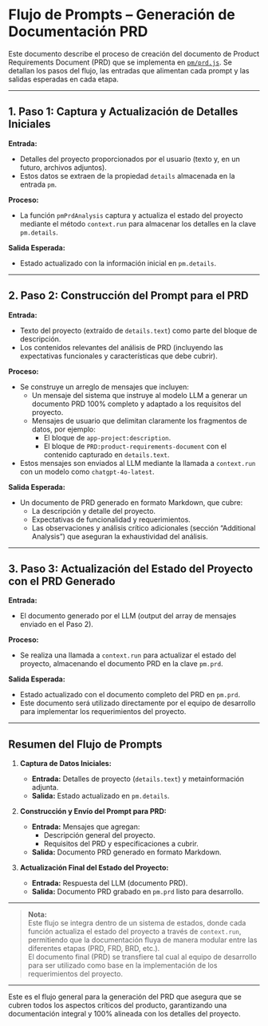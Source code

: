 # Flujo de Prompts – Generación de Documentación PRD

Este documento describe el proceso de creación del documento de Product Requirements Document (PRD) que se implementa en [`pm/prd.js`](cofounder/api/system/functions/pm/prd.js). Se detallan los pasos del flujo, las entradas que alimentan cada prompt y las salidas esperadas en cada etapa.

---

## 1. Paso 1: Captura y Actualización de Detalles Iniciales

**Entrada:**  
- Detalles del proyecto proporcionados por el usuario (texto y, en un futuro, archivos adjuntos).  
- Estos datos se extraen de la propiedad `details` almacenada en la entrada `pm`.

**Proceso:**  
- La función `pmPrdAnalysis` captura y actualiza el estado del proyecto mediante el método `context.run` para almacenar los detalles en la clave `pm.details`.

**Salida Esperada:**  
- Estado actualizado con la información inicial en `pm.details`.

---

## 2. Paso 2: Construcción del Prompt para el PRD

**Entrada:**  
- Texto del proyecto (extraído de `details.text`) como parte del bloque de descripción.  
- Los contenidos relevantes del análisis de PRD (incluyendo las expectativas funcionales y características que debe cubrir).

**Proceso:**  
- Se construye un arreglo de mensajes que incluyen:  
  - Un mensaje del sistema que instruye al modelo LLM a generar un documento PRD 100% completo y adaptado a los requisitos del proyecto.  
  - Mensajes de usuario que delimitan claramente los fragmentos de datos, por ejemplo:  
    - El bloque de `app-project:description`.
    - El bloque de `PRD:product-requirements-document` con el contenido capturado en `details.text`.
- Estos mensajes son enviados al LLM mediante la llamada a `context.run` con un modelo como `chatgpt-4o-latest`.

**Salida Esperada:**  
- Un documento de PRD generado en formato Markdown, que cubre:
  - La descripción y detalle del proyecto.
  - Expectativas de funcionalidad y requerimientos.
  - Las observaciones y análisis crítico adicionales (sección “Additional Analysis”) que aseguran la exhaustividad del análisis.

---

## 3. Paso 3: Actualización del Estado del Proyecto con el PRD Generado

**Entrada:**  
- El documento generado por el LLM (output del array de mensajes enviado en el Paso 2).

**Proceso:**  
- Se realiza una llamada a `context.run` para actualizar el estado del proyecto, almacenando el documento PRD en la clave `pm.prd`.

**Salida Esperada:**  
- Estado actualizado con el documento completo del PRD en `pm.prd`.
- Este documento será utilizado directamente por el equipo de desarrollo para implementar los requerimientos del proyecto.

---

## Resumen del Flujo de Prompts

1. **Captura de Datos Iniciales:**  
   - **Entrada:** Detalles de proyecto (`details.text`) y metainformación adjunta.  
   - **Salida:** Estado actualizado en `pm.details`.

2. **Construcción y Envío del Prompt para PRD:**  
   - **Entrada:** Mensajes que agregan:
     - Descripción general del proyecto.
     - Requisitos del PRD y especificaciones a cubrir.  
   - **Salida:** Documento PRD generado en formato Markdown.

3. **Actualización Final del Estado del Proyecto:**  
   - **Entrada:** Respuesta del LLM (documento PRD).  
   - **Salida:** Documento PRD grabado en `pm.prd` listo para desarrollo.

---

> **Nota:**  
> Este flujo se integra dentro de un sistema de estados, donde cada función actualiza el estado del proyecto a través de `context.run`, permitiendo que la documentación fluya de manera modular entre las diferentes etapas (PRD, FRD, BRD, etc.).  
> El documento final (PRD) se transfiere tal cual al equipo de desarrollo para ser utilizado como base en la implementación de los requerimientos del proyecto.

---

Este es el flujo general para la generación del PRD que asegura que se cubren todos los aspectos críticos del producto, garantizando una documentación integral y 100% alineada con los detalles del proyecto.